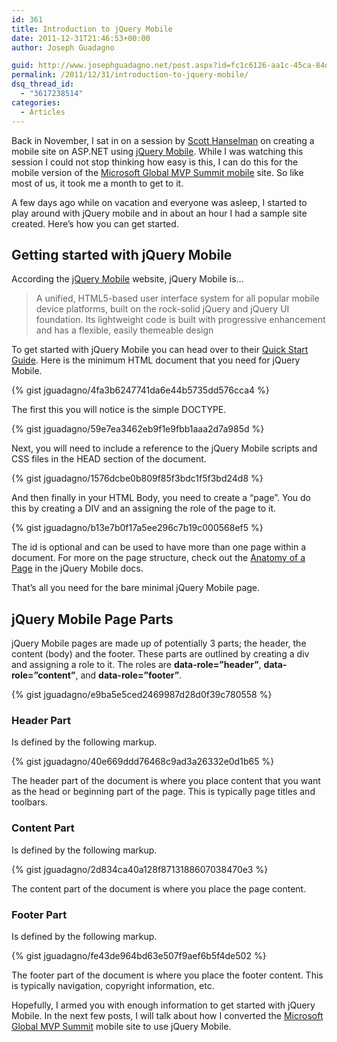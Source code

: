 ```yaml
---
id: 361
title: Introduction to jQuery Mobile
date: 2011-12-31T21:46:53+00:00
author: Joseph Guadagno

guid: http://www.josephguadagno.net/post.aspx?id=fc1c6126-aa1c-45ca-84de-da5aff516222
permalink: /2011/12/31/introduction-to-jquery-mobile/
dsq_thread_id:
  - "3617238514"
categories:
  - Articles
---
```

<!-- TODO: Remove Gist -->
Back in November, I sat in on a session by [Scott Hanselman](http://www.hanselman.com/blog/) on creating a mobile site on ASP.NET using [jQuery Mobile](http://jquerymobile.com/).  While I was watching this session I could not stop thinking how easy is this, I can do this for the mobile version of the [Microsoft Global MVP Summit mobile](http://mvpsummitevents.info/m/) site. So like most of us, it took me a month to get to it.

A few days ago while on vacation and everyone was asleep, I started to play around with jQuery mobile and in about an hour I had a sample site created.  Here’s how you can get started.

## Getting started with jQuery Mobile

According the [jQuery Mobile](http://http://jquerymobile.com/) website, jQuery Mobile is…

> A unified, HTML5-based user interface system for all popular mobile device platforms, built on the rock-solid jQuery and jQuery UI foundation. Its lightweight code is built with progressive enhancement and has a flexible, easily themeable design

To get started with jQuery Mobile you can head over to their [Quick Start Guide](http://jquerymobile.com/demos/1.0/docs/about/getting-started.html).  Here is the minimum HTML document that you need for jQuery Mobile.

{% gist jguadagno/4fa3b6247741da6e44b5735dd576cca4 %}

The first this you will notice is the simple DOCTYPE.

{% gist jguadagno/59e7ea3462eb9f1e9fbb1aaa2d7a985d %}

Next, you will need to include a reference to the jQuery Mobile scripts and CSS files in the HEAD section of the document.

{% gist jguadagno/1576dcbe0b809f85f3bdc1f5f3bd24d8 %}

And then finally in your HTML Body, you need to create a “page”. You do this by creating a DIV and an assigning the role of the page to it.

{% gist jguadagno/b13e7b0f17a5ee296c7b19c000568ef5 %}

The id is optional and can be used to have more than one page within a document.  For more on the page structure, check out the [Anatomy of a Page](http://jquerymobile.com/demos/1.0/docs/pages/page-anatomy.html) in the jQuery Mobile docs.

That’s all you need for the bare minimal jQuery Mobile page.

## jQuery Mobile Page Parts

jQuery Mobile pages are made up of potentially 3 parts; the header, the content (body) and the footer.  These parts are outlined by creating a div and assigning a role to it.  The roles are **data-role=”header”**, **data-role=”content”**, and **data-role=”footer”**.

{% gist jguadagno/e9ba5e5ced2469987d28d0f39c780558 %}

### Header Part

Is defined by the following markup.

{% gist jguadagno/40e669ddd76468c9ad3a26332e0d1b65 %}

The header part of the document is where you place content that you want as the head or beginning part of the page. This is typically page titles and toolbars.

### Content Part

Is defined by the following markup.

{% gist jguadagno/2d834ca40a128f8713188607038470e3 %}

The content part of the document is where you place the page content.

### Footer Part

Is defined by the following markup.

{% gist jguadagno/fe43de964bd63e507f9aef6b5f4de502 %}

The footer part of the document is where you place the footer content. This is typically navigation, copyright information, etc.

Hopefully, I armed you with enough information to get started with jQuery Mobile. In the next few posts, I will talk about how I converted the [Microsoft Global MVP Summit](http://www.mvpsummitevents.info) mobile site to use jQuery Mobile.